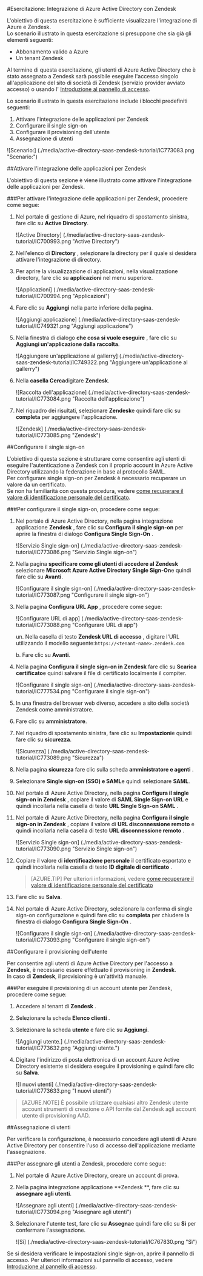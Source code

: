 <properties 
    pageTitle="Esercitazione: Integrazione di Azure Active Directory con Zendesk | Microsoft Azure" 
    description="Informazioni su come utilizzare Zendesk con Azure Active Directory per abilitare il single sign-on, automatizzato il provisioning e altro." 
    services="active-directory" 
    authors="jeevansd"  
    documentationCenter="na" 
    manager="femila"/>
<tags 
    ms.service="active-directory" 
    ms.devlang="na" 
    ms.topic="article" 
    ms.tgt_pltfrm="na" 
    ms.workload="identity" 
    ms.date="09/09/2016" 
    ms.author="jeedes" />

#<a name="tutorial-azure-active-directory-integration-with-zendesk"></a>Esercitazione: Integrazione di Azure Active Directory con Zendesk
  
L'obiettivo di questa esercitazione è sufficiente visualizzare l'integrazione di Azure e Zendesk.  
Lo scenario illustrato in questa esercitazione si presuppone che sia già gli elementi seguenti:

-   Abbonamento valido a Azure
-   Un tenant Zendesk
  
Al termine di questa esercitazione, gli utenti di Azure Active Directory che è stato assegnato a Zendesk sarà possibile eseguire l'accesso singolo all'applicazione del sito di società di Zendesk (servizio provider avviato accesso) o usando l' [Introduzione al pannello di accesso](active-directory-saas-access-panel-introduction.md).
  
Lo scenario illustrato in questa esercitazione include i blocchi predefiniti seguenti:

1.  Attivare l'integrazione delle applicazioni per Zendesk
2.  Configurare il single sign-on
3.  Configurare il provisioning dell'utente
4.  Assegnazione di utenti

![Scenario:] (./media/active-directory-saas-zendesk-tutorial/IC773083.png "Scenario:")

##<a name="enabling-the-application-integration-for-zendesk"></a>Attivare l'integrazione delle applicazioni per Zendesk
  
L'obiettivo di questa sezione è viene illustrato come attivare l'integrazione delle applicazioni per Zendesk.

###<a name="to-enable-the-application-integration-for-zendesk-perform-the-following-steps"></a>Per attivare l'integrazione delle applicazioni per Zendesk, procedere come segue:

1.  Nel portale di gestione di Azure, nel riquadro di spostamento sinistra, fare clic su **Active Directory**.

    ![Active Directory] (./media/active-directory-saas-zendesk-tutorial/IC700993.png "Active Directory")

2.  Nell'elenco di **Directory** , selezionare la directory per il quale si desidera attivare l'integrazione di directory.

3.  Per aprire la visualizzazione di applicazioni, nella visualizzazione directory, fare clic su **applicazioni** nel menu superiore.

    ![Applicazioni] (./media/active-directory-saas-zendesk-tutorial/IC700994.png "Applicazioni")

4.  Fare clic su **Aggiungi** nella parte inferiore della pagina.

    ![Aggiungi applicazione] (./media/active-directory-saas-zendesk-tutorial/IC749321.png "Aggiungi applicazione")

5.  Nella finestra di dialogo **che cosa si vuole eseguire** , fare clic su **Aggiungi un'applicazione dalla raccolta**.

    ![Aggiungere un'applicazione al gallerry] (./media/active-directory-saas-zendesk-tutorial/IC749322.png "Aggiungere un'applicazione al gallerry")

6.  Nella **casella Cerca**digitare **Zendesk**.

    ![Raccolta dell'applicazione] (./media/active-directory-saas-zendesk-tutorial/IC773084.png "Raccolta dell'applicazione")

7.  Nel riquadro dei risultati, selezionare **Zendesk**e quindi fare clic su **completa** per aggiungere l'applicazione.

    ![Zendesk] (./media/active-directory-saas-zendesk-tutorial/IC773085.png "Zendesk")

##<a name="configuring-single-sign-on"></a>Configurare il single sign-on
  
L'obiettivo di questa sezione è strutturare come consentire agli utenti di eseguire l'autenticazione a Zendesk con il proprio account in Azure Active Directory utilizzando la federazione in base al protocollo SAML.  
Per configurare single sign-on per Zendesk è necessario recuperare un valore da un certificato.  
Se non ha familiarità con questa procedura, vedere [come recuperare il valore di identificazione personale del certificato](http://youtu.be/YKQF266SAxI).

###<a name="to-configure-single-sign-on-perform-the-following-steps"></a>Per configurare il single sign-on, procedere come segue:

1.  Nel portale di Azure Active Directory, nella pagina integrazione applicazione **Zendesk** , fare clic su **Configura il single sign-on** per aprire la finestra di dialogo **Configura Single Sign-On** .

    ![Servizio Single sign-on] (./media/active-directory-saas-zendesk-tutorial/IC773086.png "Servizio Single sign-on")

2.  Nella pagina **specificare come gli utenti di accedere al Zendesk** selezionare **Microsoft Azure Active Directory Single Sign-On**e quindi fare clic su **Avanti**.

    ![Configurare il single sign-on] (./media/active-directory-saas-zendesk-tutorial/IC773087.png "Configurare il single sign-on")

3.  Nella pagina **Configura URL App** , procedere come segue:

    ![Configurare URL di app] (./media/active-directory-saas-zendesk-tutorial/IC773088.png "Configurare URL di app")
  
    un. Nella casella di testo **Zendesk URL di accesso** , digitare l'URL utilizzando il modello seguente:`https://<tenant-name>.zendesk.com`

    b. Fare clic su **Avanti**.



4.  Nella pagina **Configura il single sign-on in Zendesk** fare clic su **Scarica certificato**e quindi salvare il file di certificato localmente il compiter.

    ![Configurare il single sign-on] (./media/active-directory-saas-zendesk-tutorial/IC777534.png "Configurare il single sign-on")

5.  In una finestra del browser web diverso, accedere a sito della società Zendesk come amministratore.

6.  Fare clic su **amministratore**.

7.  Nel riquadro di spostamento sinistra, fare clic su **Impostazioni**e quindi fare clic su **sicurezza**.

    ![Sicurezza] (./media/active-directory-saas-zendesk-tutorial/IC773089.png "Sicurezza")

8.  Nella pagina **sicurezza** fare clic sulla scheda **amministratore e agenti** .

9.  Selezionare **Single sign-on (SSO) e SAML**e quindi selezionare **SAML**.

10. Nel portale di Azure Active Directory, nella pagina **Configura il single sign-on in Zendesk** , copiare il valore di **SAML Single Sign-on URL** e quindi incollarla nella casella di testo **URL Single Sign-on SAML** .

11. Nel portale di Azure Active Directory, nella pagina **Configura il single sign-on in Zendesk** , copiare il valore di **URL disconnessione remoto** e quindi incollarla nella casella di testo **URL disconnessione remoto** .

    ![Servizio Single sign-on] (./media/active-directory-saas-zendesk-tutorial/IC773090.png "Servizio Single sign-on")

12. Copiare il valore di **identificazione personale** il certificato esportato e quindi incollarla nella casella di testo **ID digitale di certificato** .

    >[AZURE.TIP] Per ulteriori informazioni, vedere [come recuperare il valore di identificazione personale del certificato](http://youtu.be/YKQF266SAxI)

13. Fare clic su **Salva**.

14. Nel portale di Azure Active Directory, selezionare la conferma di single sign-on configurazione e quindi fare clic su **completa** per chiudere la finestra di dialogo **Configura Single Sign-On** .

    ![Configurare il single sign-on] (./media/active-directory-saas-zendesk-tutorial/IC773093.png "Configurare il single sign-on")

##<a name="configuring-user-provisioning"></a>Configurare il provisioning dell'utente
  
Per consentire agli utenti di Azure Active Directory per l'accesso a **Zendesk**, è necessario essere effettuato il provisioning in **Zendesk**.  
In caso di **Zendesk**, il provisioning è un'attività manuale.

###<a name="to-provision-a-user-account-to-zendesk-perform-the-following-steps"></a>Per eseguire il provisioning di un account utente per Zendesk, procedere come segue:

1.  Accedere al tenant di **Zendesk** .

2.  Selezionare la scheda **Elenco clienti** .

3.  Selezionare la scheda **utente** e fare clic su **Aggiungi**.

    ![Aggiungi utente.] (./media/active-directory-saas-zendesk-tutorial/IC773632.png "Aggiungi utente.")

4.  Digitare l'indirizzo di posta elettronica di un account Azure Active Directory esistente si desidera eseguire il provisioning e quindi fare clic su **Salva**.

    ![I nuovi utenti] (./media/active-directory-saas-zendesk-tutorial/IC773633.png "I nuovi utenti")

>[AZURE.NOTE] È possibile utilizzare qualsiasi altro Zendesk utente account strumenti di creazione o API fornite dal Zendesk agli account utente di provisioning AAD.

##<a name="assigning-users"></a>Assegnazione di utenti
  
Per verificare la configurazione, è necessario concedere agli utenti di Azure Active Directory per consentire l'uso di accesso dell'applicazione mediante l'assegnazione.

###<a name="to-assign-users-to-zendesk-perform-the-following-steps"></a>Per assegnare gli utenti a Zendesk, procedere come segue:

1.  Nel portale di Azure Active Directory, creare un account di prova.

2.  Nella pagina integrazione applicazione **Zendesk **, fare clic su **assegnare agli utenti**.

    ![Assegnare agli utenti] (./media/active-directory-saas-zendesk-tutorial/IC773094.png "Assegnare agli utenti")

3.  Selezionare l'utente test, fare clic su **Assegna**e quindi fare clic su **Sì** per confermare l'assegnazione.

    ![Sì] (./media/active-directory-saas-zendesk-tutorial/IC767830.png "Sì")
  
Se si desidera verificare le impostazioni single sign-on, aprire il pannello di accesso. Per ulteriori informazioni sul pannello di accesso, vedere [Introduzione al pannello di accesso](active-directory-saas-access-panel-introduction.md).
